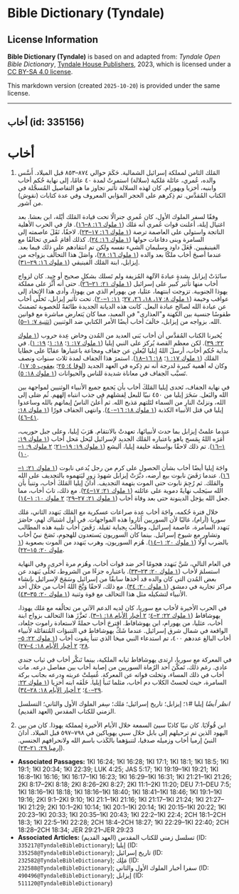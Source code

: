 # Bible Dictionary (Tyndale)

## License Information

**Bible Dictionary (Tyndale)** is based on and adapted from: _Tyndale Open Bible Dictionary_, [Tyndale House Publishers](https://tyndaleopenresources.com/), 2023, which is licensed under a [CC BY-SA 4.0 license](https://creativecommons.org/licenses/by-sa/4.0/legalcode.en).

This markdown version (created `2025-10-20`) is provided under the same license.



--------------------------------

## أخاب (id: 335156)

أخاب
====

1. المَلك الثامن لمملكة إسرائيل الشمالية. حَكَمَ حوالي ٨٧٤–٨٥٣ قبل الميلاد. أَسَّس والده، عُمري، عائلة مَلكية (سلالة) استمرتْ لمدة ٤٠ عامًا، إلى نهاية حُكم أخاب وابنيه، أخزيا ويهورام. كان لهذه السلالة تأثير تجاوز ما هو التفاصيل المُسجَّلة في الكتاب المُقدَّس. تم ذِكرهم على الحجر المؤابي المعروف وفي عدة كتابات (نقوش) من آشور.

    وفقًا لسفر الملوك الأول، كان عُمري جنرالًا تحت قيادة المَلك أيْلة، ابن بعشا. بعد اغتيال إيلة، أعلنت قوات عُمري أنه مَلك ([١ ملوك ١٦: ٨–١٦](https://ref.ly/1Kgs16:8-1Kgs16:16)). فاز في الحرب الأهلية الناتجة واستولى على العاصمة ترصة ([١ ملوك ١٦: ١٧–٢٣](https://ref.ly/1Kgs16:17-1Kgs16:23)). لاحقًا، نَقَلَ عاصمته إلى السامرة وبنى دفاعات حولها ([١ ملوك ١٦: ٢٤](https://ref.ly/1Kgs16:24)). كذلك أقامَ عُمري تحالفًا مع الفينيقيين. فَعَلَ داود وسليمان الشيء نفسه ولكن تم انتقادهم على ذلك فيما بعد. عندما أصبحَ أخاب ملكًا بعد والده ([١ ملوك ١٦: ٢٨](https://ref.ly/1Kgs16:28))، واصَلَ هذا التحالُف بزواجه من إيزابل، ابنة المَلك الفينيقي ([١ ملوك ١٦: ٢٩–٣١](https://ref.ly/1Kgs16:29-1Kgs16:31)).

    سانَدَتْ إيزابل بشدةٍ عبادةَ الآلهة المُزيفة ولم تَسلك بشكلٍ صحيح أو جيد. كان لزواج أخاب منها تأثير كبير على إسرائيل ([١ ملوك ٢١: ٢١–٢٦](https://ref.ly/1Kgs21:21-1Kgs21:26)). حتى أنه أَثَّرَ على مملكة يهوذا الجنوبية. تزوجت ابنتهما، عثليا، مِن يهورام الذي من يهوذا، وأدى هذا الاتحاد إلى عواقب وخيمة ([١ ملوك ٨: ١٧، ١٨، ٢٦، ٢٧](https://ref.ly/2Kgs8:17-2Kgs8:18,2Kgs8:26-2Kgs8:27)؛ [١١: ١–٢٠](https://ref.ly/2Kgs11:1-2Kgs11:20)). تحت تأثير إيزابل، تَخلَّى أخاب عن عبادة الله لصالح عبادة البعل. كانت هذه الديانة الجديدة طائفةً للخصوبة تَضمنتْ طقوسًا جنسية بين الكهنة و"العذارى" في المعبد، مما كان يَتعارض مباشرة مع قوانين الله. بزواجه من إيزابل، خالَفَ أخاب أيضًا الأمر الكتابي ضد الوثنيين ([تثنية ٧: ١–٥](https://ref.ly/Deut7:1-Deut7:5)).

    يُخبرنا الكتاب المُقدَّس أن أخاب بَنى العديد من المُدن وخاض عِدة حروب ([١ ملوك ٢٢: ٣٩](https://ref.ly/1Kgs22:39)). لكن معظم القصة يُركز على النبي إيليا ([١ ملوك ١٧: ١](https://ref.ly/1Kgs17:1)؛ [١٨: ١](https://ref.ly/1Kgs18:1)؛ [١٩: ١](https://ref.ly/1Kgs19:1)). في بداية حُكم أخاب، أرسلَ اللهُ إيليا ليُعلن عن جفاف ومجاعة باعتبارها عقابًا على خطايا المَلك ([١ ملوك ١٧: ١](https://ref.ly/1Kgs17:1)؛ [١٨: ١٦–١٨](https://ref.ly/1Kgs18:16-1Kgs18:18)). استمرَ هذا الجفاف لمدة ثلاث سنوات ونصف وكان له أهمية كبيرة لدرجة أنه تم ذِكره في العهد الجديد ([لوقا ٤: ٢٥](https://ref.ly/Luke4:25)؛ [يعقوب ٥: ١٧](https://ref.ly/Jas5:17)). تَسبَّب الجفاف في معاناة شديدة للناس والحيوانات ([١ ملوك ١٨: ٥](https://ref.ly/1Kgs18:5)).

    في نهاية الجفاف، تَحدى إيليا المَلكَ أخاب بأن يَجمع جميع الأنبياء الوثنيين لمواجهة بين الله والبَعل. سَخَرَ إيليا من ٤٥٠ نبيًا للبعل لِفشلهم في جذب انتباه إلههم. ثُم صَلى إلى الله، ونزلتْ النار من السماء لتَلتهم مَذبح الله. ثم أَعلنَ الناسُ إيمانهم بالله وساعدوا إيليا في قتل الأنبياء الكذبة ([١ ملوك ١٨: ١٦–٤٠](https://ref.ly/1Kgs18:16-1Kgs18:40)). وانتهى الجفاف فورًا ([١ ملوك ١٨: ٤١–٤٦](https://ref.ly/1Kgs18:41-1Kgs18:46)).

    عندما علمتْ إيزابل بما حدث لأنبيائها، تعهدتْ بالانتقام. هَرَبَ إيليا، وعلى جبل حوريب، أَمَرَه اللهُ بِمَسح ياهو باعتباره المَلك الجديد لإسرائيل ليَحل مَحل أخاب ([١ ملوك ١٩: ١–١٦](https://ref.ly/1Kgs19:1-1Kgs19:16)). تم ذلك لاحقًا بواسطة خليفة إيليا، أليشع ([١ ملوك ١٩: ١٩–٢١](https://ref.ly/1Kgs19:19-1Kgs19:21)؛ [٢ ملوك ٩: ١–١٠](https://ref.ly/2Kgs9:1-2Kgs9:10)).

    واجَهَ إيليا أيضًا أخاب بشأن الحصول على كرم من رجل يُدعى نابوت ([١ ملوك ٢١: ١–١٦](https://ref.ly/1Kgs21:1-1Kgs21:16)). عندما رَفَضَ نابوت بيع أرضه، دبَّرَتْ إيزابل شهودَ زورٍ ليَتهموه بالتجديف على الله والمَلك. ثم رُجِمَ نابوت حتى الموت بتهمة التجديف. أدانَ إيليا المَلكَ أخاب، وتنبأ بأن الله سيَجلب نهايةً دموية على عائلته ([١ ملوك ٢١: ١٧–٢٤](https://ref.ly/1Kgs21:17-1Kgs21:24)). مع ذلك، تابَ أخاب، مما جعل الله يؤجل الدينونة حتى بعد وفاة أخاب ([١ ملوك ٢١: ٢٧–٢٩](https://ref.ly/1Kgs21:27-1Kgs21:29)؛ [٢ ملوك ١٠: ١–١٤](https://ref.ly/2Kgs10:1-2Kgs10:14)).

    خلال فترة حُكمه، واجَهَ أخاب عِدة صراعات عسكرية مع المَلك بَنهدد الثاني، مَلك سوريا (أرام)، غالبًا لأن السوريين أثاروا هذه المواجهات. في أول اشتباك لهم، حاصَرَ بَنهدد السامرة، عاصمة إسرائيل، وطالَبَ بِجباية ثقيلة. رَفَضَ أخاب تلبية هذه المطالب وتشاور مع شيوخ إسرائيل. بينما كان السوريون يَستعدون للهجوم، نَصَحَ نبيٌ أخاب بالضرب أولًا ([١ ملوك ٢٠: ١–١٤](https://ref.ly/1Kgs20:1-1Kgs20:14)). هُزم السوريون، وهرب بَنهدد من الموت بصعوبة ([١ ملوك ٢٠: ١٥–٢٢](https://ref.ly/1Kgs20:15-1Kgs20:22)).

    في العام التالي، شَنَّ بَنهدد هجومًا آخر ضد قوات أخاب، وهُزم مرة أخرى، وفي النهاية استسلمَ لأخاب ([١ ملوك ٢٠: ٢٣–٣٣](https://ref.ly/1Kgs20:23-1Kgs20:33)). باعتباره جزءًا من الشروط، تَخلَّى بَنهدد عن بعض المُدن التي كان والده قد أخذها سابقًا من إسرائيل وسَمَحَ لإسرائيل بإنشاء مراكز تجارية في دمشق ([١ ملوك ٢٠: ٣٤](https://ref.ly/1Kgs20:34)). مع ذلك، لاحقًا وَبَّخَ اللهُ أخاب من خلال أحد الأنبياء لتشكيله مثل هذا التحالف مع قوة وثنية ([١ ملوك ٢٠: ٣٥–٤٣](https://ref.ly/1Kgs20:35-1Kgs20:43)).

    في الحرب الأخيرة لأخاب مع سوريا، كان لديه الدعم الآتي من تحالُفه مع مَلك يهوذا، يهوشافاط ([١ ملوك ٢٢: ٢–٤](https://ref.ly/1Kgs22:2-1Kgs22:4)؛ [٢ أخبار الأيام ١٨: ١–٣](https://ref.ly/2Chr18:1-2Chr18:3)). تَعزَّزَ هذا التحالف بزواج ابنة أخاب، عثليا، من يهورام، ابن يهوشافاط. اقترحَ أخاب حملةً لاستعادة راموت جلعاد، الواقعة في شمال شرق إسرائيل. عندما شَكَّ يهوشافاط في التنبؤات المُتفائلة لأنبياء أخاب البالغ عددهم ٤٠٠، تم استدعاء النبي ميخا الذي تنبأ بِمَوت أخاب ([١ ملوك ٢٢: ٥–٢٨](https://ref.ly/1Kgs22:5-1Kgs22:28)؛ [٢ أخبار الأيام ١٨: ٤–٢٧](https://ref.ly/2Chr18:4-2Chr18:27)).

    في المعركة مع سوريا، ارتدى يهوشافاط ثيابه الملكية، بينما تَنكَّر أخاب في ثياب جندي عادي. رغم ذلك، تَمكَّنَ أحد الرُماة السوريين من إصابة أخاب بين مفاصل درعه. مات أخاب في ذلك المساء، وتخلت قواته عن المعركة. غُسِلتْ عربته ودرعه بجانب بركة السامرة، حيث لحستْ الكلاب دم أخاب، مثلما تَنبأ إيليا. خَلَفَه ابنه أخزيا ([١ ملوك ٢٢: ٢٩–٤٠](https://ref.ly/1Kgs22:29-1Kgs22:40)؛ [٢ أخبار الأيام ١٨: ٢٨–٣٤](https://ref.ly/2Chr18:28-2Chr18:34)).

    *انظر أيضًا* إيليا \#١؛ إيزابل؛ تاريخ إسرائيل؛ مَلك؛ سِفر الملوك الأول والثاني؛ التسلسل الزمني للكتاب المقدس (العهد القديم).

2. ابن قُولَايَا. كان نبيًا كاذبًا سيئ السمعة خلال الأيام الأخيرة لِمملكة يهوذا. كان من بين اليهود الذين تم ترحيلهم إلى بابل خلال سبي يهوياكين في ٧٩٨–٥٩٧ قبل الميلاد. أدانَ النبيُ إرميا أخاب وزميله صدقيا، لتنبؤهما بالكَذب باسم الله ولانحرافهم الجنسي. ([إرميا ٢٩: ٢١–٢٣](https://ref.ly/Jer29:21-Jer29:23)).

* **Associated Passages:** 1KI 16:24; 1KI 16:28; 1KI 17:1; 1KI 18:1; 1KI 18:5; 1KI 19:1; 1KI 20:34; 1KI 22:39; LUK 4:25; JAS 5:17; 1KI 19:19–1KI 19:21; 1KI 16:8–1KI 16:16; 1KI 16:17–1KI 16:23; 1KI 16:29–1KI 16:31; 1KI 21:21–1KI 21:26; 2KI 8:17–2KI 8:18; 2KI 8:26–2KI 8:27; 2KI 11:1–2KI 11:20; DEU 7:1–DEU 7:5; 1KI 18:16–1KI 18:18; 1KI 18:16–1KI 18:40; 1KI 18:41–1KI 18:46; 1KI 19:1–1KI 19:16; 2KI 9:1–2KI 9:10; 1KI 21:1–1KI 21:16; 1KI 21:17–1KI 21:24; 1KI 21:27–1KI 21:29; 2KI 10:1–2KI 10:14; 1KI 20:1–1KI 20:14; 1KI 20:15–1KI 20:22; 1KI 20:23–1KI 20:33; 1KI 20:35–1KI 20:43; 1KI 22:2–1KI 22:4; 2CH 18:1–2CH 18:3; 1KI 22:5–1KI 22:28; 2CH 18:4–2CH 18:27; 1KI 22:29–1KI 22:40; 2CH 18:28–2CH 18:34; JER 29:21–JER 29:23
* **Associated Articles:** تسلسل زمني للكتاب المقدس (العهد القديم) (ID: `335217@TyndaleBibleDictionary`); إيليا (ID: `335258@TyndaleBibleDictionary`); تاريخ إسرائيل (ID: `232582@TyndaleBibleDictionary`); مَلِك (ID: `232588@TyndaleBibleDictionary`); سفرا أخبار الملوك الأول والثاني (ID: `490496@TyndaleBibleDictionary`); إيزابل (ID: `511120@TyndaleBibleDictionary`)

